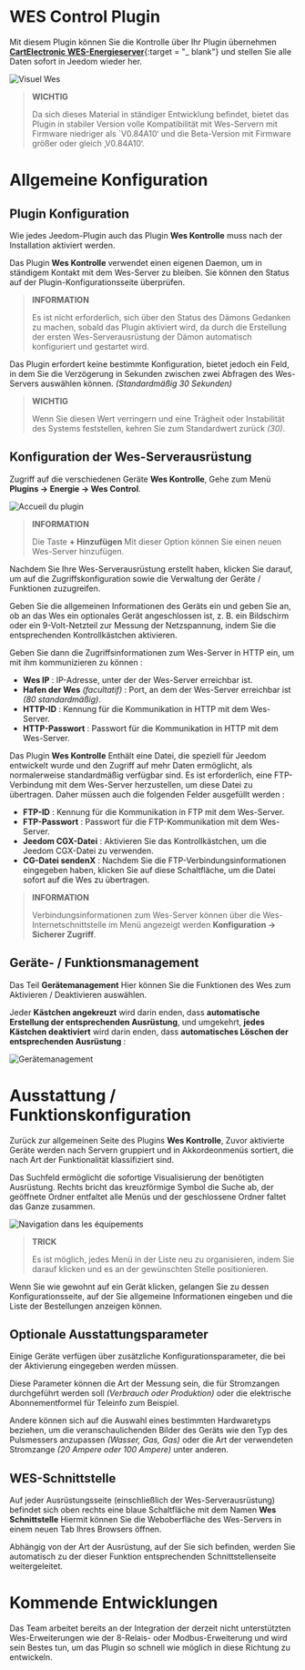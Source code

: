 # WES Control Plugin

Mit diesem Plugin können Sie die Kontrolle über Ihr Plugin übernehmen [**CartElectronic WES-Energieserver**](https://www.cartelectronic.fr/content/8-serveur-wes){:target = "\_ blank"} und stellen Sie alle Daten sofort in Jeedom wieder her.

![Visuel Wes](../images/wes.png)

>**WICHTIG**
>
>Da sich dieses Material in ständiger Entwicklung befindet, bietet das Plugin in stabiler Version volle Kompatibilität mit Wes-Servern mit Firmware niedriger als `V0.84A10‘ und die Beta-Version mit Firmware größer oder gleich ‚V0.84A10‘.

# Allgemeine Konfiguration

## Plugin Konfiguration

Wie jedes Jeedom-Plugin auch das Plugin **Wes Kontrolle** muss nach der Installation aktiviert werden.

Das Plugin **Wes Kontrolle** verwendet einen eigenen Daemon, um in ständigem Kontakt mit dem Wes-Server zu bleiben. Sie können den Status auf der Plugin-Konfigurationsseite überprüfen.

>**INFORMATION**
>
>Es ist nicht erforderlich, sich über den Status des Dämons Gedanken zu machen, sobald das Plugin aktiviert wird, da durch die Erstellung der ersten Wes-Serverausrüstung der Dämon automatisch konfiguriert und gestartet wird.

Das Plugin erfordert keine bestimmte Konfiguration, bietet jedoch ein Feld, in dem Sie die Verzögerung in Sekunden zwischen zwei Abfragen des Wes-Servers auswählen können. *(Standardmäßig 30 Sekunden)*

>**WICHTIG**
>
>Wenn Sie diesen Wert verringern und eine Trägheit oder Instabilität des Systems feststellen, kehren Sie zum Standardwert zurück *(30)*.

## Konfiguration der Wes-Serverausrüstung

Zugriff auf die verschiedenen Geräte **Wes Kontrolle**, Gehe zum Menü **Plugins → Energie → Wes Control**.

![Accueil du plugin](../images/wescontrol_navigate.png)

>**INFORMATION**
>
>Die Taste **+ Hinzufügen** Mit dieser Option können Sie einen neuen Wes-Server hinzufügen.

Nachdem Sie Ihre Wes-Serverausrüstung erstellt haben, klicken Sie darauf, um auf die Zugriffskonfiguration sowie die Verwaltung der Geräte / Funktionen zuzugreifen.

Geben Sie die allgemeinen Informationen des Geräts ein und geben Sie an, ob an das Wes ein optionales Gerät angeschlossen ist, z. B. ein Bildschirm oder ein 9-Volt-Netzteil zur Messung der Netzspannung, indem Sie die entsprechenden Kontrollkästchen aktivieren.

Geben Sie dann die Zugriffsinformationen zum Wes-Server in HTTP ein, um mit ihm kommunizieren zu können :
- **Wes IP** : IP-Adresse, unter der der Wes-Server erreichbar ist.
- **Hafen der Wes** *(facultatif)* : Port, an dem der Wes-Server erreichbar ist *(80 standardmäßig)*.
- **HTTP-ID** : Kennung für die Kommunikation in HTTP mit dem Wes-Server.
- **HTTP-Passwort** : Passwort für die Kommunikation in HTTP mit dem Wes-Server.

Das Plugin **Wes Kontrolle** Enthält eine Datei, die speziell für Jeedom entwickelt wurde und den Zugriff auf mehr Daten ermöglicht, als normalerweise standardmäßig verfügbar sind. Es ist erforderlich, eine FTP-Verbindung mit dem Wes-Server herzustellen, um diese Datei zu übertragen. Daher müssen auch die folgenden Felder ausgefüllt werden :
- **FTP-ID** : Kennung für die Kommunikation in FTP mit dem Wes-Server.
- **FTP-Passwort** : Passwort für die FTP-Kommunikation mit dem Wes-Server.
- **Jeedom CGX-Datei** : Aktivieren Sie das Kontrollkästchen, um die Jeedom CGX-Datei zu verwenden.
- **CG-Datei sendenX** : Nachdem Sie die FTP-Verbindungsinformationen eingegeben haben, klicken Sie auf diese Schaltfläche, um die Datei sofort auf die Wes zu übertragen.

>**INFORMATION**
>
>Verbindungsinformationen zum Wes-Server können über die Wes-Internetschnittstelle im Menü angezeigt werden **Konfiguration → Sicherer Zugriff**.

## Geräte- / Funktionsmanagement

Das Teil **Gerätemanagement** Hier können Sie die Funktionen des Wes zum Aktivieren / Deaktivieren auswählen.

Jeder **Kästchen angekreuzt** wird darin enden, dass **automatische Erstellung der entsprechenden Ausrüstung**, und umgekehrt, **jedes Kästchen deaktiviert** wird darin enden, dass **automatisches Löschen der entsprechenden Ausrüstung** :

![Gerätemanagement](../images/wescontrol_generalManage.png)

# Ausstattung / Funktionskonfiguration

Zurück zur allgemeinen Seite des Plugins **Wes Kontrolle**, Zuvor aktivierte Geräte werden nach Servern gruppiert und in Akkordeonmenüs sortiert, die nach Art der Funktionalität klassifiziert sind.

Das Suchfeld ermöglicht die sofortige Visualisierung der benötigten Ausrüstung. Rechts bricht das kreuzförmige Symbol die Suche ab, der geöffnete Ordner entfaltet alle Menüs und der geschlossene Ordner faltet das Ganze zusammen.

![Navigation dans les équipements](../images/wescontrol_screenshot1.png)

>**TRICK**
>
>Es ist möglich, jedes Menü in der Liste neu zu organisieren, indem Sie darauf klicken und es an der gewünschten Stelle positionieren.

Wenn Sie wie gewohnt auf ein Gerät klicken, gelangen Sie zu dessen Konfigurationsseite, auf der Sie allgemeine Informationen eingeben und die Liste der Bestellungen anzeigen können.

## Optionale Ausstattungsparameter

Einige Geräte verfügen über zusätzliche Konfigurationsparameter, die bei der Aktivierung eingegeben werden müssen.

Diese Parameter können die Art der Messung sein, die für Stromzangen durchgeführt werden soll *(Verbrauch oder Produktion)* oder die elektrische Abonnementformel für Teleinfo zum Beispiel.

Andere können sich auf die Auswahl eines bestimmten Hardwaretyps beziehen, um die veranschaulichenden Bilder des Geräts wie den Typ des Pulsmessers anzupassen *(Wasser, Gas, Gas)* oder die Art der verwendeten Stromzange *(20 Ampere oder 100 Ampere)* unter anderen.

## WES-Schnittstelle

Auf jeder Ausrüstungsseite (einschließlich der Wes-Serverausrüstung) befindet sich oben rechts eine blaue Schaltfläche mit dem Namen **Wes Schnittstelle** Hiermit können Sie die Weboberfläche des Wes-Servers in einem neuen Tab Ihres Browsers öffnen.

Abhängig von der Art der Ausrüstung, auf der Sie sich befinden, werden Sie automatisch zu der dieser Funktion entsprechenden Schnittstellenseite weitergeleitet.

# Kommende Entwicklungen

Das Team arbeitet bereits an der Integration der derzeit nicht unterstützten Wes-Erweiterungen wie der 8-Relais- oder Modbus-Erweiterung und wird sein Bestes tun, um das Plugin so schnell wie möglich in diese Richtung zu entwickeln.
